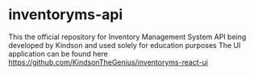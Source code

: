 # inventoryms-api
This the official repository for Inventory Management System API being developed by Kindson and used solely for education purposes
The UI application can be found here https://github.com/KindsonTheGenius/inventoryms-react-ui
